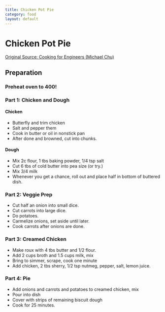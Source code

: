 ```yaml
---
title: Chicken Pot Pie
category: food
layout: default
---
```


# Chicken Pot Pie
[Original Source: Cooking for Engineers (Michael Chu)](http://www.cookingforengineers.com/recipe/42/Traditional-Chicken-Pot-Pie)

## Preparation

### Preheat oven to 400!

### Part 1: Chicken and Dough

#### Chicken
* Butterfly and trim chicken
* Salt and pepper them
* Cook in butter or oil in nonstick pan
* After done and browned, cut into chunks.

#### Dough
* Mix 2c flour, 1 tbs baking powder, 1/4 tsp salt
* Cut 6 tbs of cold butter into pea size (or try.)
* Mix 3/4 milk
* Whenever you get a chance, roll out and place half in bottom of buttered dish.


### Part 2: Veggie Prep
* Cut half an onion into small dice.
* Cut carrots into large dice.
* Do potatoes.
* Carmelize onions, set aside until later.
* Cook carrots after onions are done.

### Part 3: Creamed Chicken
* Make roux with 4 tbs butter and 1/2 flour.
* Add 2 cups broth and 1.5 cups milk, mix
* Bring to simmer, scrape, cook one minute
* Add chicken, 2 tbs sherry, 1/2 tsp nutmeg, pepper, salt, lemon juice.

### Part 4: Pie
* Add onions and carrots and potatoes to creamed chicken, mix
* Pour into dish
* Cover with strips of remaining biscuit dough
* Cook for 25 minutes.
